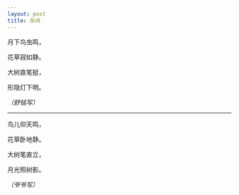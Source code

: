 ```yaml
---
layout: post
title: 杂诗
---
```



月下鸟虫鸣，

花草寂如静。

大树直笔挺，

形隐灯下明。

*（舒铭写）*

***


鸟儿仰天鸣，

花草卧地静。

大树笔直立，

月光照树影。

*（爷爷写）*

